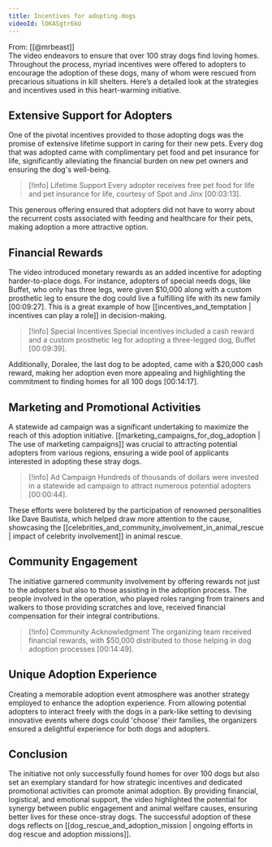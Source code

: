 ```yaml
---
title: Incentives for adopting dogs
videoId: lOKASgtr6kU
---
```


From: [[@mrbeast]] <br/> 
The video endeavors to ensure that over 100 stray dogs find loving homes. Throughout the process, myriad incentives were offered to adopters to encourage the adoption of these dogs, many of whom were rescued from precarious situations in kill shelters. Here’s a detailed look at the strategies and incentives used in this heart-warming initiative.

## Extensive Support for Adopters

One of the pivotal incentives provided to those adopting dogs was the promise of extensive lifetime support in caring for their new pets. Every dog that was adopted came with complimentary pet food and pet insurance for life, significantly alleviating the financial burden on new pet owners and ensuring the dog's well-being.

> [!info] Lifetime Support
> Every adopter receives free pet food for life and pet insurance for life, courtesy of Spot and Jinx [00:03:13].

This generous offering ensured that adopters did not have to worry about the recurrent costs associated with feeding and healthcare for their pets, making adoption a more attractive option.

## Financial Rewards

The video introduced monetary rewards as an added incentive for adopting harder-to-place dogs. For instance, adopters of special needs dogs, like Buffet, who only has three legs, were given $10,000 along with a custom prosthetic leg to ensure the dog could live a fulfilling life with its new family [00:09:27]. This is a great example of how [[incentives_and_temptation | incentives can play a role]] in decision-making.

> [!info] Special Incentives
> Special incentives included a cash reward and a custom prosthetic leg for adopting a three-legged dog, Buffet [00:09:39].

Additionally, Doralee, the last dog to be adopted, came with a $20,000 cash reward, making her adoption even more appealing and highlighting the commitment to finding homes for all 100 dogs [00:14:17].

## Marketing and Promotional Activities

A statewide ad campaign was a significant undertaking to maximize the reach of this adoption initiative. [[marketing_campaigns_for_dog_adoption | The use of marketing campaigns]] was crucial to attracting potential adopters from various regions, ensuring a wide pool of applicants interested in adopting these stray dogs.

> [!info] Ad Campaign
> Hundreds of thousands of dollars were invested in a statewide ad campaign to attract numerous potential adopters [00:00:44].

These efforts were bolstered by the participation of renowned personalities like Dave Bautista, which helped draw more attention to the cause, showcasing the [[celebrities_and_community_involvement_in_animal_rescue | impact of celebrity involvement]] in animal rescue.

## Community Engagement

The initiative garnered community involvement by offering rewards not just to the adopters but also to those assisting in the adoption process. The people involved in the operation, who played roles ranging from trainers and walkers to those providing scratches and love, received financial compensation for their integral contributions.

> [!info] Community Acknowledgment
> The organizing team received financial rewards, with $50,000 distributed to those helping in dog adoption processes [00:14:49].

## Unique Adoption Experience

Creating a memorable adoption event atmosphere was another strategy employed to enhance the adoption experience. From allowing potential adopters to interact freely with the dogs in a park-like setting to devising innovative events where dogs could 'choose' their families, the organizers ensured a delightful experience for both dogs and adopters.

## Conclusion

The initiative not only successfully found homes for over 100 dogs but also set an exemplary standard for how strategic incentives and dedicated promotional activities can promote animal adoption. By providing financial, logistical, and emotional support, the video highlighted the potential for synergy between public engagement and animal welfare causes, ensuring better lives for these once-stray dogs. The successful adoption of these dogs reflects on [[dog_rescue_and_adoption_mission | ongoing efforts in dog rescue and adoption missions]].